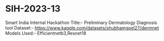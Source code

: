 # SIH-2023-13
Smart India Internal Hackathon
Title:- Preliminary Dermatology Diagnosis tool
Dataset:- https://www.kaggle.com/datasets/shubhamgoel27/dermnet
Models Used:- Efficientnetb3,Resnet18
